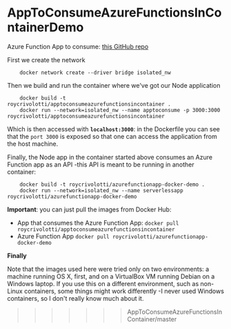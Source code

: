 # AppToConsumeAzureFunctionsInContainerDemo

Azure Function App to consume: [this GitHub repo](https://github.com/RoyCrivolotti/ServerlessAppWithDocker)

First we create the network

```
    docker network create --driver bridge isolated_nw
```

Then we build and run the container where we've got our Node application

```
    docker build -t roycrivolotti/apptoconsumeazurefunctionsincontainer .
    docker run --network=isolated_nw --name apptoconsume -p 3000:3000 roycrivolotti/apptoconsumeazurefunctionsincontainer
```

Which is then accessed with **`localhost:3000`**: in the Dockerfile you can see that the `port 3000` is exposed so that one can access the application from the host machine.

Finally, the Node app in the container started above consumes an Azure Function app as an API -this API is meant to be running in another container:
```
    docker build -t roycrivolotti/azurefunctionapp-docker-demo .
    docker run --network=isolated_nw --name serverlessapp roycrivolotti/azurefunctionapp-docker-demo
```

**Important**: you can just pull the images from Docker Hub:
- App that consumes the Azure Function App: `docker pull roycrivolotti/apptoconsumeazurefunctionsincontainer`
- Azure Function App `docker pull roycrivolotti/azurefunctionapp-docker-demo`

**Finally**

Note that the images used here were tried only on two environments: a machine running OS X, first, and on a VirtualBox VM running Debian on a Windows laptop. If you use this on a different environment, such as non-Linux containers, some things might work differently -I never used Windows containers, so I don't really know much about it.
>>>>>>> AppToConsumeAzureFunctionsInContainer/master
